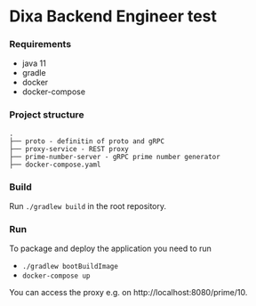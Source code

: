 # Dixa Backend Engineer test

### Requirements

- java 11
- gradle
- docker
- docker-compose

### Project structure

```
.
├── proto - definitin of proto and gRPC
├── proxy-service - REST proxy 
├── prime-number-server - gRPC prime number generator
├── docker-compose.yaml
```

### Build

Run `./gradlew build` in the root repository.

### Run

To package and deploy the application you need to run

- `./gradlew bootBuildImage`
- `docker-compose up`

You can access the proxy e.g. on http://localhost:8080/prime/10.